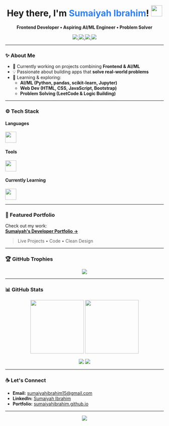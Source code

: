 <h1 align="center">
  Hey there, I'm <span style="color:#2F80ED;">Sumaiyah Ibrahim</span>!  
  <img src="https://media.giphy.com/media/hvRJCLFzcasrR4ia7z/giphy.gif" width="35" />
</h1>

<p align="center">
  <b>Frontend Developer • Aspiring AI/ML Engineer • Problem Solver</b>
</p>

<p align="center">
  <a href="mailto:sumaiyahibrahim15@gmail.com">
    <img src="https://img.shields.io/badge/-Gmail-D14836?style=for-the-badge&logo=gmail&logoColor=white"/>
  </a>
  <a href="https://www.linkedin.com/in/sumaiyah-ibrahim-27049a284" target="_blank">
    <img src="https://img.shields.io/badge/-LinkedIn-blue?style=for-the-badge&logo=linkedin&logoColor=white"/>
  </a>
  <a href="https://github.com/sumaiyahibrahim" target="_blank">
    <img src="https://img.shields.io/badge/-GitHub-black?style=for-the-badge&logo=github"/>
  </a>
  <a href="https://sumaiyahibrahim.github.io/Sumaiyah-portfolio/index.html" target="_blank">
    <img src="https://img.shields.io/badge/-Portfolio-29b6f6?style=for-the-badge&logo=google-chrome&logoColor=white"/>
  </a>
</p>

---

### ✨ About Me

- 🔭 Currently working on projects combining **Frontend & AI/ML**
- 💡 Passionate about building apps that **solve real-world problems**
- 🌱 Learning & exploring:
  - **AI/ML (Python, pandas, scikit-learn, Jupyter)**
  - **Web Dev (HTML, CSS, JavaScript, Bootstrap)**
  - **Problem Solving (LeetCode & Logic Building)**

---

### ⚙️ Tech Stack

#### Languages  
<p>
  <img src="https://skillicons.dev/icons?i=html,css,js,python" height="35"/>
</p>

#### Tools  
<p>
  <img src="https://skillicons.dev/icons?i=git,github,vscode,canva" height="35"/>
</p>

#### Currently Learning  
<p>
  <img src="https://skillicons.dev/icons?i=jupyter,tensorflow" height="35"/>
</p>

---

### 🚀 Featured Portfolio

Check out my work:  
**[Sumaiyah's Developer Portfolio →](https://sumaiyahibrahim.github.io/Sumaiyah-portfolio/index.html)**  
> Live Projects • Code • Clean Design

---

### 🏆 GitHub Trophies

<p align="center">
  <img src="https://github-profile-trophy.vercel.app/?username=sumaiyahibrahim&theme=tokyonight&margin-w=15&margin-h=15&column=4"/>
</p>

---

### 📊 GitHub Stats

<p align="center">
  <img src="https://github-readme-stats.vercel.app/api?username=sumaiyahibrahim&show_icons=true&theme=tokyonight" height="170"/>
  <img src="https://github-readme-stats.vercel.app/api/top-langs/?username=sumaiyahibrahim&layout=compact&theme=tokyonight" height="170"/>
</p>

<p align="center">
  <img src="https://img.shields.io/github/followers/sumaiyahibrahim?label=Followers&style=social" />
  <img src="https://img.shields.io/github/following/sumaiyahibrahim?label=Following&style=social" />
</p>

---

### ☕ Let's Connect

- **Email:** [sumaiyahibrahim15@gmail.com](mailto:sumaiyahibrahim15@gmail.com)  
- **LinkedIn:** [Sumaiyah Ibrahim](https://www.linkedin.com/in/sumaiyah-ibrahim-27049a284)  
- **Portfolio:** [sumaiyahibrahim.github.io](https://sumaiyahibrahim.github.io/Sumaiyah-portfolio/index.html)

---

<p align="center">
  <img src="https://capsule-render.vercel.app/api?type=waving&color=gradient&height=120&section=footer"/>
</p>
